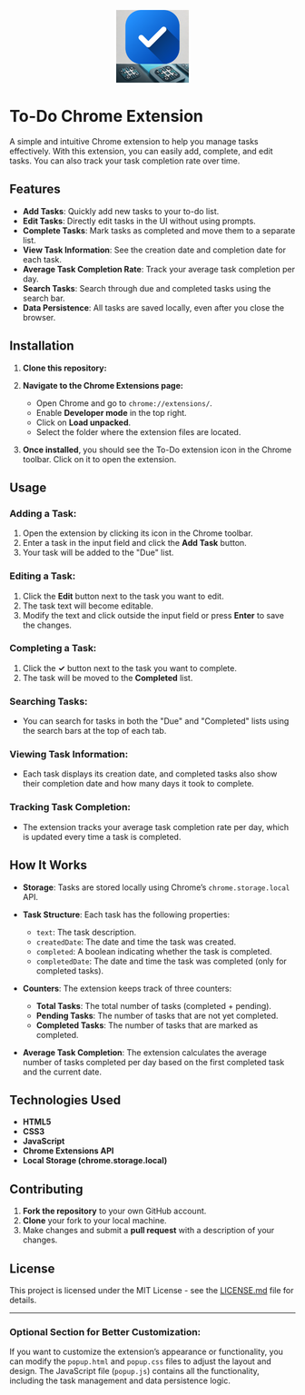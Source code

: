 <p align="center">
    <img src="https://raw.githubusercontent.com/arunwebber/simple-todo/refs/heads/main/images/icon_128.png" alt="To-Do Chrome Extension Logo" />
</p>

# To-Do Chrome Extension

A simple and intuitive Chrome extension to help you manage tasks effectively. With this extension, you can easily add, complete, and edit tasks. You can also track your task completion rate over time.

## Features

- **Add Tasks**: Quickly add new tasks to your to-do list.
- **Edit Tasks**: Directly edit tasks in the UI without using prompts.
- **Complete Tasks**: Mark tasks as completed and move them to a separate list.
- **View Task Information**: See the creation date and completion date for each task.
- **Average Task Completion Rate**: Track your average task completion per day.
- **Search Tasks**: Search through due and completed tasks using the search bar.
- **Data Persistence**: All tasks are saved locally, even after you close the browser.

## Installation

1. **Clone this repository:**

2. **Navigate to the Chrome Extensions page:**

   - Open Chrome and go to `chrome://extensions/`.
   - Enable **Developer mode** in the top right.
   - Click on **Load unpacked**.
   - Select the folder where the extension files are located.

3. **Once installed**, you should see the To-Do extension icon in the Chrome toolbar. Click on it to open the extension.

## Usage

### Adding a Task:
1. Open the extension by clicking its icon in the Chrome toolbar.
2. Enter a task in the input field and click the **Add Task** button.
3. Your task will be added to the "Due" list.

### Editing a Task:
1. Click the **Edit** button next to the task you want to edit.
2. The task text will become editable.
3. Modify the text and click outside the input field or press **Enter** to save the changes.

### Completing a Task:
1. Click the **✓** button next to the task you want to complete.
2. The task will be moved to the **Completed** list.

### Searching Tasks:
- You can search for tasks in both the "Due" and "Completed" lists using the search bars at the top of each tab.

### Viewing Task Information:
- Each task displays its creation date, and completed tasks also show their completion date and how many days it took to complete.

### Tracking Task Completion:
- The extension tracks your average task completion rate per day, which is updated every time a task is completed.

## How It Works

- **Storage**: Tasks are stored locally using Chrome’s `chrome.storage.local` API.
- **Task Structure**: Each task has the following properties:
  - `text`: The task description.
  - `createdDate`: The date and time the task was created.
  - `completed`: A boolean indicating whether the task is completed.
  - `completedDate`: The date and time the task was completed (only for completed tasks).
  
- **Counters**: The extension keeps track of three counters:
  - **Total Tasks**: The total number of tasks (completed + pending).
  - **Pending Tasks**: The number of tasks that are not yet completed.
  - **Completed Tasks**: The number of tasks that are marked as completed.
  
- **Average Task Completion**: The extension calculates the average number of tasks completed per day based on the first completed task and the current date.

## Technologies Used

- **HTML5**
- **CSS3**
- **JavaScript**
- **Chrome Extensions API**
- **Local Storage (chrome.storage.local)**

## Contributing

1. **Fork the repository** to your own GitHub account.
2. **Clone** your fork to your local machine.
3. Make changes and submit a **pull request** with a description of your changes.

## License

This project is licensed under the MIT License - see the [LICENSE.md](LICENSE.md) file for details.

---

### Optional Section for Better Customization:
If you want to customize the extension’s appearance or functionality, you can modify the `popup.html` and `popup.css` files to adjust the layout and design. The JavaScript file (`popup.js`) contains all the functionality, including the task management and data persistence logic.
